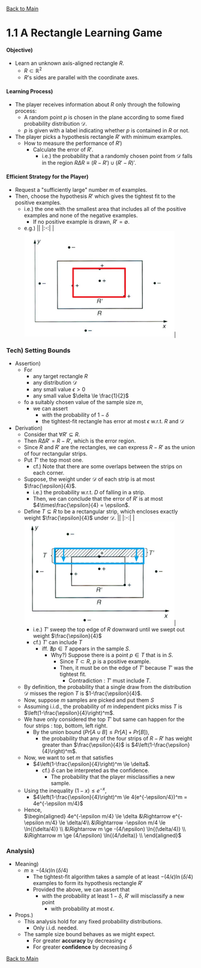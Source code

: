 [Back to Main](../../main.md)

# 1.1 A Rectangle Learning Game
#### Objective)
- Learn an unknown axis-aligned rectangle $`R`$.
  - $`R \subset \mathbb{R}^2`$
  - $`R`$'s sides are parallel with the coordinate axes.

#### Learning Process)
  - The player receives information about $`R`$ only through the following process:
    - A random point $`p`$ is chosen in the plane according to some fixed probability distribution $`\mathcal{D}`$.
    - $`p`$ is given with a label indicating whether $`p`$ is contained in $`R`$ or not.
  - The player picks a hypothesis rectangle $`R'`$ with minimum examples.
    - How to measure the performance of $`R'`$)
      - Calculate the error of $`R'`$.
        - i.e.) the probability that a randomly chosen point from $`\mathcal{D}`$ falls in the region $`R\Delta R \equiv (R-R')\cup(R'-R)'`$.

#### Efficient Strategy for the Player)
- Request a "sufficiently large" number $`m`$ of examples.
- Then, choose the hypothesis $`R'`$ which gives the tightest fit to the positive examples.
  - i.e.) the one with the smallest area that includes all of the positive examples and none of the negative examples.
    - If no positive example is drawn, $`R'=\emptyset`$.
  - e.g.)
    ||
    |:-:|
    |<img src="../../images/m01/001.png" width="400px">|

### Tech) Setting Bounds
- Assertion)
  - For 
    - any target rectangle $`R`$ 
    - any distribution $`\mathcal{D}`$
    - any small value $`\epsilon \gt 0`$
    - any small value $`\delta \le \frac{1}{2}`$
  - fo a suitably chosen value of the sample size $`m`$,
    - we can assert
      - with the probability of $`1-\delta`$
      - the tightest-fit rectangle has error at most $`\epsilon`$ w.r.t. $`R`$ and $`\mathcal{D}`$
- Derivation)
  - Consider that $`\forall R' \subseteq R`$.
  - Then $`R\Delta R' = R-R'`$, which is the error region.
  - Since $`R`$ and $`R'`$ are the rectangles, we can express $`R-R'`$ as the union of four rectangular strips.
  - Put $`T'`$ the top most one.
    - cf.) Note that there are some overlaps between the strips on each corner.
  - Suppose, the weight under $`\mathcal{D}`$ of each strip is at most $`\frac{\epsilon}{4}`$.
    - i.e.) the probability w.r.t. $`D`$ of falling in a strip.
    - Then, we can conclude that the error of $`R'`$ is at most $`4\times\frac{\epsilon}{4} = \epsilon`$.
  - Define $`T \subseteq R`$ to be a rectangular strip, which encloses exactly weight $`\frac{\epsilon}{4}`$ under $`\mathcal{D}`$.
    ||
    |:-:|
    |<img src="../../images/m01/002.png" width="400px">|
    - i.e.) $`T'`$ sweep the top edge of $`R`$ downward until we swept out weight $`\frac{\epsilon}{4}`$
    - cf.) $`T'`$ can include $`T`$
      - iff. $`\nexists p\in T`$ appears in the sample $`S`$.
        - Why?) Suppose there is a point $`p\in T`$ that is in $`S`$.
          - Since $`T\subset R`$, $`p`$ is a positive example.
          - Then, it must be on the edge of $`T'`$ because $`T'`$ was the tightest fit.
            - Contradiction : $`T'`$ must include $`T`$.
  - By definition, the probability that a single draw from the distribution $`\mathcal{D}`$ misses the region $`T`$ is $`1-\frac{\epsilon}{4}`$.
  - Now, suppose $`m`$ samples are picked and put them $`S`$
  - Assuming i.i.d., the probability of $`m`$ independent picks miss $`T`$ is $`\left(1-\frac{\epsilon}{4}\right)^m`$.
  - We have only considered the top $`T'`$ but same can happen for the four strips : top, bottom, left right.
    - By the union bound ($`Pr[A\cup B] \le Pr[A]+Pr[B]`$),
      - the probability that any of the four strips of $`R-R'`$ has weight greater than $`\frac{\epsilon}{4}`$ is $`4\left(1-\frac{\epsilon}{4}\right)^m`$.
  - Now, we want to set $`m`$ that satisfies
    - $`4\left(1-\frac{\epsilon}{4}\right)^m \le \delta`$.
      - cf.) $`\delta`$ can be interpreted as the confidence.
        - The probability that the player misclassifies a new sample.
  - Using the inequality $`(1-x) \le e^{-x}`$,
    - $`4\left(1-\frac{\epsilon}{4}\right)^m \le 4(e^{-\epsilon/4})^m = 4e^{-\epsilon m/4}`$
  - Hence,   
    $`\begin{aligned}
      4e^{-\epsilon m/4} \le \delta &\Rightarrow e^{-\epsilon m/4} \le \delta/4\\
      &\Rightarrow -\epsilon m/4 \le \ln{(\delta/4)} \\
      &\Rightarrow  m \ge -(4/\epsilon) \ln{(\delta/4)} \\
      &\Rightarrow  m \ge (4/\epsilon) \ln{(4/\delta)} \\
    \end{aligned}`$

### Analysis) 
- Meaning)
  - $`m \ge -(4/\epsilon) \ln{(\delta/4)}`$
    - The tightest-fit algorithm takes a sample of at least $`-(4/\epsilon) \ln{(\delta/4)}`$ examples to form its hypothesis rectangle $`R'`$
    - Provided the above, we can assert that 
      - with the probability at least $`1-\delta`$, $`R'`$ will misclassify a new point
        - with probability at most $`\epsilon`$.
- Props.)
  - This analysis hold for any fixed probability distributions.
    - Only i.i.d. needed.
  - The sample size bound behaves as we might expect.
    - For greater **accuracy** by decreasing $`\epsilon`$
    - For greater **confidence** by decreasing $`\delta`$ 


[Back to Main](../../main.md)